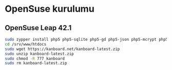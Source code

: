 OpenSuse kurulumu
========================

OpenSuse Leap 42.1
------------------

```bash
sudo zypper install php5 php5-sqlite php5-gd php5-json php5-mcrypt php5-mbstring php5-openssl
cd /srv/www/htdocs
sudo wget https://kanboard.net/kanboard-latest.zip
sudo unzip kanboard-latest.zip
sudo chmod -R 777 kanboard
sudo rm kanboard-latest.zip
```
